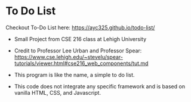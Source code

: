 # To Do List

Checkout To-Do List here:
<https://ayc325.github.io/todo-list/>

* Small Project from CSE 216 class at Lehigh University
* Credit to Professor Lee Urban and Professor Spear: <https://www.cse.lehigh.edu/~stevelu/spear-tutorials/viewer.html#cse216_web_components/tut.md>

* This program is like the name, a simple to do list.
* This code does not integrate any specific framework and is based on vanilla HTML, CSS, and Javascript.



